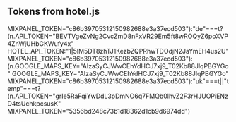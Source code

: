 ## Tokens from hotel.js
MIXPANEL_TOKEN="c86b39705312150982688e3a37ecd503"):"de"===t?(n.API_TOKEN="BEVTVgeZvNg2CvcZmD8nFxVR29Em5ft8wROQyZ6poXVP4ZnWjUHbGKWufy4x"
HOTEL_API_TOKEN:"1|5IM5DT8zhTJ1KezbZQPRhwTDOdjN2JaYmEH4us2U"
MIXPANEL_TOKEN="c86b39705312150982688e3a37ecd503"):(n.GOOGLE_MAPS_KEY="AIzaSyCJWwCEhYdHCJ7xj9_T02Kb88JlqPBGYGo"
GOOGLE_MAPS_KEY="AIzaSyCJWwCEhYdHCJ7xj9_T02Kb88JlqPBGYGo"
MIXPANEL_TOKEN="c86b39705312150982688e3a37ecd503"):"uk"===t||"temp"===t?(n.API_TOKEN="grIe5RaFqiYwDdL3pDmNO6q7FMQb0lhvZ2F3rHJUOPiENzD4tsUchkpcsusK"
MIXPANEL_TOKEN="5356bd248c73b1d18362d1cb9d6974dd")
